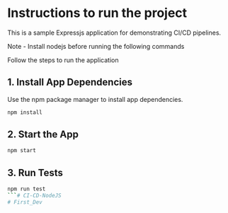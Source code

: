 # Instructions to run the project

This is a sample Expressjs application for demonstrating CI/CD pipelines.

Note - Install nodejs before running the following commands

Follow the steps to run the application

## 1. Install App Dependencies

Use the npm package manager to install app dependencies.

```bash
npm install
```

## 2. Start the App

```bash
npm start
```

## 3. Run Tests

```bash
npm run test
```# CI-CD-NodeJS
# First_Dev
